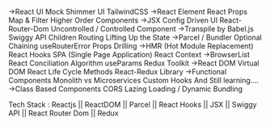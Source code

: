 
->React 	UI Mock 	Shimmer UI 	TailwindCSS
->React Element 	React Props 	Map & Filter 	Higher Order Components
->JSX 	Config Driven UI 	React-Router-Dom 	Uncontrolled / Controlled Component
->Transpile by Babel.js 	Swiggy API 	Children Routing 	Lifting Up the State
->Parcel / Bundler 	Optional Chaining 	useRouterError 	Props Drilling
->HMR (Hot Module Replacement) 	React Hooks 	SPA (Single Page Application) 	React Context
->BrowserList 	React Conciliation Algorithm 	useParams 	Redux Toolkit
->React DOM 	Virtual DOM 	React Life Cycle Methods 	React-Redux Library
->Functional Components 	Monolith vs Microservices 	Custom Hooks 	And Still learning....
->Class Based Components 	CORS 	Lazing Loading / Dynamic Bundling 	

Tech Stack :
Reactjs
|| ReactDOM
|| Parcel
|| React Hooks
|| JSX
|| Swiggy API
|| React Router Dom
|| Redux
